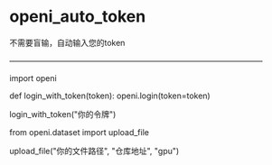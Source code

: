 # openi_auto_token
不需要盲输，自动输入您的token

————————————————————————————————


import openi


def login_with_token(token):
    openi.login(token=token)


login_with_token("你的令牌")

from openi.dataset import upload_file

upload_file("你的文件路径", "仓库地址", "gpu")
